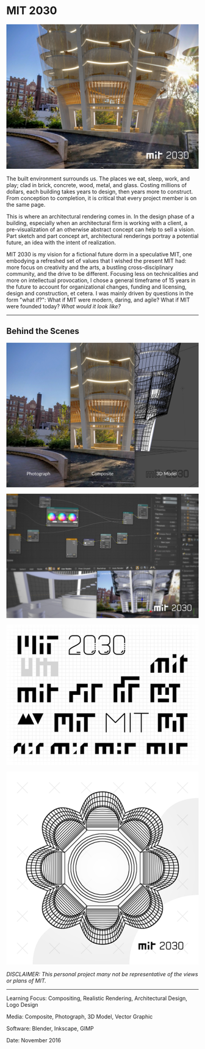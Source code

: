 # MIT 2030

![](2030Final.jpg)

The built environment surrounds us. The places we eat, sleep, work, and play; clad in brick, concrete, wood, metal, and glass. Costing millions of dollars, each building takes years to design, then years more to construct. From conception to completion, it is critical that every project member is on the same page.

This is where an architectural rendering comes in. In the design phase of a building, especially when an architectural firm is working with a client, a pre-visualization of an otherwise abstract concept can help to sell a vision. Part sketch and part concept art, architectural renderings portray a potential future, an idea with the intent of realization.

MIT 2030 is my vision for a fictional future dorm in a speculative MIT, one embodying a refreshed set of values that I wished the present MIT had: more focus on creativity and the arts, a bustling cross-disciplinary community, and the drive to be different. Focusing less on technicalities and more on intellectual provocation, I chose a general timeframe of 15 years in the future to account for organizational changes, funding and licensing, design and construction, et cetera. I was mainly driven by questions in the form "what if?": What if MIT were modern, daring, and agile? What if MIT were founded today? *What would it look like?*

---

## Behind the Scenes

![](2030CompositeBreakdown.jpg)

![](2030BehindTheScenes.jpg)

![](2030LogoMockup.png)

![](2030Form.png)

*DISCLAIMER: This personal project many not be representative of the views or plans of MIT.*

---

Learning Focus: Compositing, Realistic Rendering, Architectural Design, Logo Design

Media: Composite, Photograph, 3D Model, Vector Graphic

Software: Blender, Inkscape, GIMP

Date: November 2016
